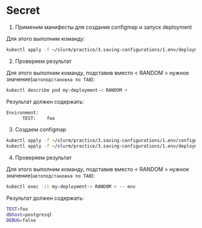 # Secret

1) Применим манифесты для создания configmap и запуск deployment

Для этого выполним команду:

```bash
kubectl apply -f ~/slurm/practice/3.saving-configurations/1.env/deployment-with-env.yaml
```

2) Проверяем результат

Для этого выполним команду, подставив вместо < RANDOM > нужное значение(`автоподстановка по TAB`):

```bash
kubectl describe pod my-deployment-< RANDOM >
```

Результат должен содержать:

```bash
Environment:
      TEST:    foo
```

3) Создаем configmap

```bash
kubectl apply -f ~/slurm/practice/3.saving-configurations/1.env/configmap.yaml
kubectl apply -f ~/slurm/practice/3.saving-configurations/1.env/deployment-with-env-cm.yaml
```

4) Проверяем результат

Для этого выполним команду, подставив вместо < RANDOM > нужное значение(`автоподстановка по TAB`):

```bash
kubectl exec -it my-deployment-< RANDOM > -- env
```

Результат должен содержать:

```bash
TEST=foo
dbhost=postgresql
DEBUG=false
```
